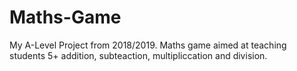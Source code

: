 # Maths-Game
My A-Level Project from 2018/2019. Maths game aimed at teaching students 5+ addition, subteaction, multipliccation and division.
